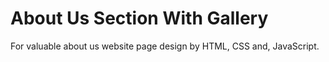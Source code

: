 # About Us Section With Gallery
For valuable about us website page design by HTML, CSS and, JavaScript.
